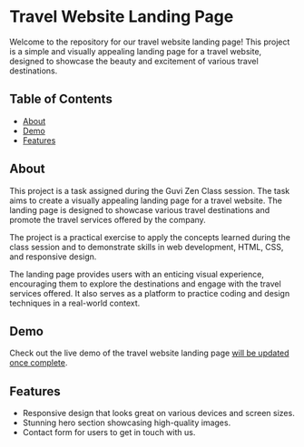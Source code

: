 # Travel Website Landing Page

Welcome to the repository for our travel website landing page! This project is a simple and visually appealing landing page for a travel website, designed to showcase the beauty and excitement of various travel destinations.

## Table of Contents
- [About](#about)
- [Demo](#demo)
- [Features](#features)

## About
This project is a task assigned during the Guvi Zen Class session. The task aims to create a visually appealing landing page for a travel website. The landing page is designed to showcase various travel destinations and promote the travel services offered by the company.

The project is a practical exercise to apply the concepts learned during the class session and to demonstrate skills in web development, HTML, CSS, and responsive design.

The landing page provides users with an enticing visual experience, encouraging them to explore the destinations and engage with the travel services offered. It also serves as a platform to practice coding and design techniques in a real-world context.

## Demo
Check out the live demo of the travel website landing page [will be updated once complete](link).

## Features
- Responsive design that looks great on various devices and screen sizes.
- Stunning hero section showcasing high-quality images.
- Contact form for users to get in touch with us.

